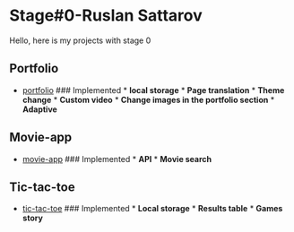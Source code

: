 # Stage#0-Ruslan Sattarov
Hello, here is my projects with stage 0
## Portfolio
* [portfolio](https://ruslsatt.github.io/rs-school-stage-0/portfolio/)
      ### Implemented
      * **local storage**
      * **Page translation**
      * **Theme change**
      * **Custom video**
      * **Change images in the portfolio section**
      * **Adaptive**

## Movie-app
* [movie-app](https://ruslsatt.github.io/rs-school-stage-0/movie-app/)
      ### Implemented
      * **API**
      * **Movie search**

## Tic-tac-toe
* [tic-tac-toe](https://ruslsatt.github.io/rs-school-stage-0/tic-tac-toe/)
      ### Implemented
      * **Local storage**
      * **Results table**
      * **Games story**
